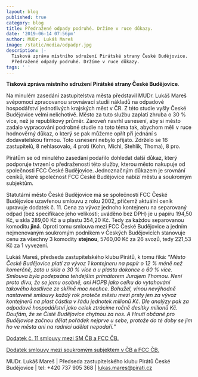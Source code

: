 ```yaml
---
layout: blog
published: true
category: blog
title: Předražené odpady podruhé. Držíme v ruce důkazy.
date: '2019-06-14 07:56pm'
author: MUDr. Lukáš Mareš
image: /static/media/odpadpr.jpg
description: |-
  Tisková zpráva místního sdružení Pirátské strany České Budějovice.
  Předražené odpady podruhé. Držíme v ruce důkazy.
tags: ' '
---
```

**Tisková zpráva místního sdružení Pirátské strany České Budějovice**.

Na minulém zasedání zastupitelstva města představil MUDr. Lukáš Mareš svépomocí zpracovanou srovnávací studii nákladů na odpadové hospodářství jednotlivých krajských měst v ČR. Z této studie vyšly České Budějovice velmi nelichotivě. Město za tuto službu zaplatí zhruba o 30 % více, než je republikový průměr. Zároveň navrhl usnesení, aby si město zadalo vypracování podrobné studie na toto téma tak, abychom měli v ruce hodnověrný důkaz, o který se pak můžeme opřít při jednání s dodavatelskou firmou. Toto usnesení nebylo přijato. Zdrželo se 16 zastupitelů, 8 nehlasovalo, 4 proti (Kohn, Michl, Stehlík, Thoma), 8 pro.



Pirátům se od minulého zasedání podařilo dohledat další důkaz, který podporuje tvrzení o předraženosti této služby, kterou město nakupuje od společnosti FCC České Budějovice. Jednoznačným důkazem je srovnání ceníků, které společnost FCC České Budějovice nabízí městu a soukromým subjektům.



Statutární město České Budějovice má se společností FCC České Budějovice uzavřenou smlouvu z roku 2002, přičemž aktuální ceník upravuje dodatek č. 11. Cena za vývoz jednoho kontejneru na separovaný odpad (bez specifikace jeho velikosti; uváděno bez DPH) je u papíru 194,50 Kč, u skla 289,00 Kč a u plastu 354,20 Kč. Tedy za každou separovanou komoditu **jiná**. Oproti tomu smlouva mezi FCC České Budějovice a jedním nejmenovaným soukromým podnikem v Českých Budějovicích stanovuje cenu za všechny 3 komodity **stejnou**, 5760,00 Kč za 26 svozů, tedy 221,53 Kč za 1 vyvezení. 



Lukáš Mareš, předseda zastupitelského klubu Pirátů, k tomu říká: “_Město České Budějovice platí za vývoz 1 kontejneru na papír o 12 % méně než komerčně, zato u skla o 30 % více a u plastu dokonce o 60 % více. Smlouva byla podepsána tehdejším primátorem Jurajem Thomou. Není proto divu, že se jemu osobně, ani HOPB jako celku do vytahování takového kostlivce ze skříně moc nechce. Bohužel, vinou nevýhodně nastavené smlouvy každý rok proteče městu mezi prsty jen za vývoz kontejnerů na plast částka v řádu jednotek milionů Kč. Dle analýzy pak za odpadové hospodářství jako celek ztrácíme ročně desítky milionů Kč. Doufám, že se Čisté Budějovice chytnou za nos. A Hnutí občané pro Budějovice začnou dělat pořádek nejprve u sebe, protože do té doby se jim ho ve města ani na radnici udělat nepodaří._”





[Dodatek č. 11 smlouvy mezi SM ČB a FCC ČB.](https://www.c-budejovice.cz/smlouva/detail?id=2007000565)


[Dodatek smlouvy mezi soukromým subjektem v ČB a FCC ČB.](https://docdro.id/bVVVZwT)



MUDr. Lukáš Mareš | Předseda zastupitelského klubu Pirátů České Budějovice | tel: +420 737 905 368 | [lukas.mares@pirati.cz](mailto:lukas.mares@pirati.cz)

